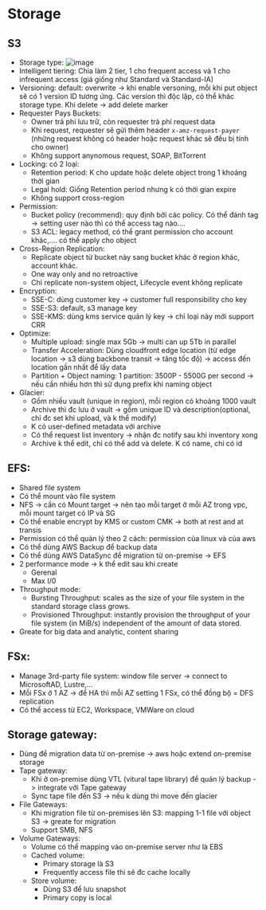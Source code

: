 # Storage

## S3
 - Storage type: ![image](https://user-images.githubusercontent.com/40649408/68846778-f0db5a80-0710-11ea-8d06-d0f08297f8ee.png)
 - Intelligent tiering: Chia làm 2 tier, 1 cho frequent access và 1 cho infrequent access (giá giống như Standard và Standard-IA)
 - Versioning: default: overwrite -> khi enable versoning, mỗi khi put object sẽ có 1 version ID tương ứng. Các version thì độc lập, có thể khác storage type. Khi delete -> add delete marker
 - Requester Pays Buckets: 
   - Owner trả phí lưu trữ, còn requester trả phí request data
   - Khi request, requester sẽ gửi thêm header `x-amz-request-payer` (những request không có header hoặc request khác sẽ đều bị tính cho owner)
   - Không support anynomous request, SOAP, BitTorrent
 - Locking: có 2 loại:
   - Retention period: K cho update hoặc delete object trong 1 khoảng thời gian 
   - Legal hold: Giống Retention period nhưng k có thời gian expire
   - Không support cross-region
 - Permission:
   - Bucket policy (recommend): quy định bởi các policy. Có thể đánh tag -> setting user nào thì có thể access tag nào....
   - S3 ACL: legacy method, có thể grant permission cho account khác,.... có thể apply cho object
 - Cross-Region Replication:
   - Replicate object từ bucket này sang bucket khác ở region khác, account khác.
   - One way only and no retroactive
   - Chỉ replicate non-system object, Lifecycle event không replicate
 - Encryption:
   - SSE-C: dùng customer key -> customer full responsibility cho key
   - SSE-S3: default, s3 manage key
   - SSE-KMS: dùng kms service quản lý key -> chỉ loại này mới support CRR
 - Optimize:
   - Multiple upload: single max 5Gb -> multi can up 5Tb in parallel
   - Transfer Acceleration: Dùng cloudfront edge location (từ edge location -> s3 dùng backbone transit -> tăng tốc độ) -> access đến location gần nhất để lấy data
   - Partition + Object naming: 1 partition: 3500P - 5500G per second -> nếu cần nhiều hơn thì sử dụng prefix khi naming object
 - Glacier:
   - Gồm nhiều vault (unique in region), mỗi region có khoảng 1000 vault
   - Archive thì đc lưu ở vault -> gồm unique ID và description(optional, chỉ đc set khi upload, và k thể modify)
   - K có user-defined metadata với archive
   - Có thể request list inventory -> nhận đc notify sau khi inventory xong
   - Archive k thể edit, chỉ có thể add và delete. K có name, chỉ có id

## EFS:
 - Shared file system
 - Có thể mount vào file system
 - NFS -> cần có Mount target -> nên tạo mỗi target ở mỗi AZ trong vpc, mỗi mount target có IP và SG
 - Có thể enable encrypt by KMS or custom CMK -> both at rest and at transis
 - Permission có thể quản lý theo 2 cách: permission của linux và của aws
 - Có thể dùng AWS Backup để backup data
 - Có thể dùng AWS DataSync để migration từ on-premise -> EFS
 - 2 performance mode  -> k thể edit sau khi create
   - Gerenal
   - Max I/0
 - Throughput mode:
   - Bursting Throughput: scales as the size of your file system in the standard storage class grows.
   - Provisioned Throughput: instantly provision the throughput of your file system (in MiB/s) independent of the amount of data stored.
 - Greate for big data and analytic, content sharing
 
## FSx:
 - Manage 3rd-party file system: window file server -> connect to MicrosoftAD, Lustre,...
 - Mỗi FSx ở 1 AZ -> để HA thì mỗi AZ setting 1 FSx, có thể đồng bộ = DFS replication
 - Có thể access từ EC2, Workspace, VMWare on cloud

## Storage gateway:
 - Dùng để migration data từ on-premise -> aws hoặc extend on-premise storage
 - Tape gateway:
   - Khi ở on-premise dùng VTL (vitural tape library) để quản lý backup -> integrate với Tape gateway
   - Sync tape file đến S3 -> nếu k dùng thì move đến glacier
 - File Gateways:
   - Khi migration file từ on-premises lên S3: mapping 1-1 file với object S3 -> greate for migration
   - Support SMB, NFS
 - Volume Gateways:
   - Volume có thể mapping vào on-premise server như là EBS
   - Cached volume:
     - Primary storage là S3
     - Frequently access file thì sẽ đc cache locally
   - Store volume:
     - Dùng S3 để lưu snapshot
     - Primary copy is local
